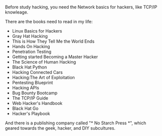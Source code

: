 Before study hacking, you need the Network basics for hackers, like TCP/IP knowleage.

There are the books need to read in my life:
+ Linux Basics for Hackers
+ Gray Hat Hacking
+ This is How They Tell Me the World Ends
+ Hands On Hacking
+ Penetration Testing
+ Getting started Becoming a Master Hacker
+ The Science of Human Hacking
+ Black Hat Python
+ Hacking Connected Cars
+ Hacking:The Art of Exploitation
+ Pentesting Blueprint
+ Hacking APIs
+ Bug Bounty Bootcamp
+ The TCP/IP Guide
+ Web Hacker's Handbook
+ Black Hat Go
+ Hacker's Playbook

And there is a publishing company called "* No Starch Press *", which geared towards the geek, hacker, and DIY subcultures.

